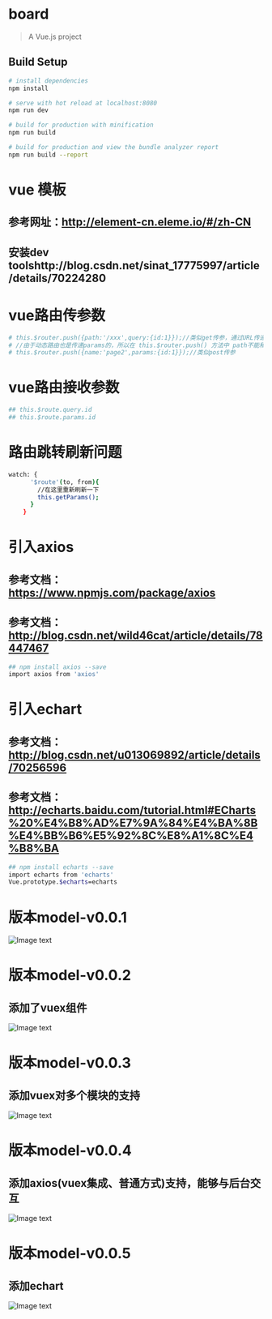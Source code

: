 # board

> A Vue.js project

## Build Setup

``` bash
# install dependencies
npm install

# serve with hot reload at localhost:8080
npm run dev

# build for production with minification
npm run build

# build for production and view the bundle analyzer report
npm run build --report
```

# vue 模板
## 参考网址：http://element-cn.eleme.io/#/zh-CN
## 安装dev toolshttp://blog.csdn.net/sinat_17775997/article/details/70224280

# vue路由传参数
``` bash
# this.$router.push({path:'/xxx',query:{id:1}});//类似get传参，通过URL传递参数
# //由于动态路由也是传递params的，所以在 this.$router.push() 方法中 path不能和params一起使用，否则params将无效。需要用name来指定页面。
# this.$router.push({name:'page2',params:{id:1}});//类似post传参
```
# vue路由接收参数
``` bash
## this.$route.query.id
## this.$route.params.id
```

# 路由跳转刷新问题
``` bash
watch: {
      '$route'(to, from){
        //在这里重新刷新一下
        this.getParams();
      }
    }
```

# 引入axios
## 参考文档：https://www.npmjs.com/package/axios
## 参考文档：http://blog.csdn.net/wild46cat/article/details/78447467
``` bash
## npm install axios --save
import axios from 'axios'
```
# 引入echart
## 参考文档：http://blog.csdn.net/u013069892/article/details/70256596
## 参考文档：http://echarts.baidu.com/tutorial.html#ECharts%20%E4%B8%AD%E7%9A%84%E4%BA%8B%E4%BB%B6%E5%92%8C%E8%A1%8C%E4%B8%BA
``` bash
## npm install echarts --save
import echarts from 'echarts'
Vue.prototype.$echarts=echarts

```

# 版本model-v0.0.1
![Image text](./githubpic/model-v0.0.1.png)

# 版本model-v0.0.2
## 添加了vuex组件
![Image text](./githubpic/model-v0.0.2.png)

# 版本model-v0.0.3
## 添加vuex对多个模块的支持
![Image text](./githubpic/model-v0.0.3.png)

# 版本model-v0.0.4
## 添加axios(vuex集成、普通方式)支持，能够与后台交互
![Image text](./githubpic/model-v0.0.4.png)

# 版本model-v0.0.5
## 添加echart
![Image text](./githubpic/model-v0.0.5.png)


